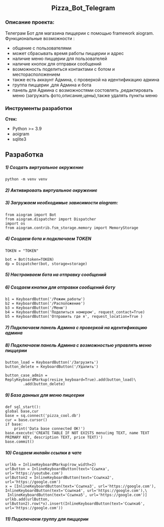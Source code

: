 <h2 align="center">Pizza_Bot_Telegram</h2>

### Описание проекта:
Телеграм Бот для магазина пиццерии с помощью framework aiogram.
Функциональные возможности :
- общение с пользователями
- может сбрасывать время работы пиццерии и адрес
- наличие меню пиццерии для пользователей
- наличие кнопок для отправки сообщений
- возможность поделиться контактами с ботом и месторасположением
- также есть аккаунт Админа, с проверкой на идентификацию админа
- группа пиццерии ,для Админа и бота
- панель для Админа с возможностями состовлять ,редактировать меню (загружать фото,описание,цены),также удалять пункты меню



### Инструменты разработки

**Стек:**
- Python >= 3.9
- aoigram
- sqlite3

## Разработка


##### 1) Создать виртуальное окружение

    python -m venv venv
    
##### 2) Активировать виртуальное окружение

##### 3) Загружаем необходимые зависимости aiogram:

    from aiogram import Bot
    from aiogram.dispatcher import Dispatcher
    import os
    from aiogram.contrib.fsm_storage.memory import MemoryStorage

##### 4) Создаем бота и подключаем TOKEN

    TOKEN = "TOKEN"

    bot = Bot(token=TOKEN)
    dp = Dispatcher(bot, storage=storage)
    
##### 5) Настраиваем бота на отправку сообщений
    
##### 6) Создаем кнопки для отправки сообщений боту 
    b1 = KeyboardButton('/Режим_работы')
    b2 = KeyboardButton('/Расположение')
    b3 = KeyboardButton('/Меню')
    b4 = KeyboardButton('Поделиться номером', request_contact=True)
    b5 = KeyboardButton('Отправить где я', request_location=True )


##### 7) Подключаем панель Админа с проверкой на идентификацию админа 
    
##### 8) Подключаем панель Админа с возможностью управлять меню пиццерии 

    button_load = KeyboardButton('/Загрузить')
    button_delete = KeyboardButton('/Удалить')

    button_case_admin = ReplyKeyboardMarkup(resize_keyboard=True).add(button_load)\
            .add(button_delete)

##### 9) База данных для меню пицеерии
    def sql_start():
    global base,cur
    base = sq.connect('pizza_cool.db')
    cur = base.cursor()
    if base:
        print('Data base connected OK!')
    base.execute('CREATE TABLE IF NOT EXISTS menu(img TEXT, name TEXT PRIMARY KEY, description TEXT, price TEXT)')
    base.commit()
    
##### 10) Создаем инлайн ссылки в чате 
    urlkb = InlineKeyboardMarkup(row_width=2)
    urlButton = InlineKeyboardButton(text='Ссылка', url='https://youtube.com')
    urlButton2 = InlineKeyboardButton(text='Ссылка2', url='https://google.com')
    x = [InlineKeyboardButton(text='Ссылка3', url='https://google.com'), InlineKeyboardButton(text='Ссылка4', url='https://google.com'),\
     InlineKeyboardButton(text='Ссылка5', url='https://google.com')]
    urlkb.add(urlButton, urlButton2).row(*x).insert(InlineKeyboardButton(text='Ссылка6', url='https://google.com'))

##### 11) Подключаем группу для пиццерии